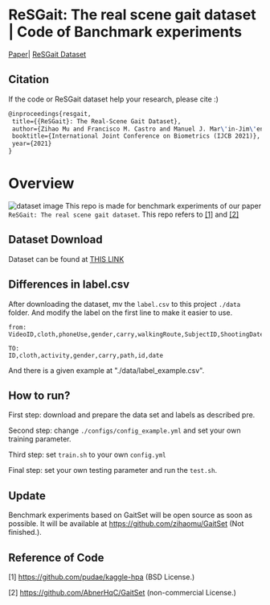 # ReSGait: The real scene gait dataset | Code of Banchmark experiments
[Paper](https://ieeexplore.ieee.org/abstract/document/9484347/)| [ReSGait Dataset](https://faculty.sustech.edu.cn/?cat=3&tagid=yusq&orderby=date&iscss=1&snapid=1&lang=en)

## Citation
If the code or ReSGait dataset help your research, please cite :)
```tex
@inproceedings{resgait,
 title={{ReSGait}: The Real-Scene Gait Dataset},
 author={Zihao Mu and Francisco M. Castro and Manuel J. Mar\'in-Jim\'enez and Nicol\'as Guil and Yan-ran Li and Shiqi Yu},
 booktitle={International Joint Conference on Biometrics (IJCB 2021)},
 year={2021}
}
```

# Overview
![dataset image](./image/image1.png)
This repo is made for benchmark experiments of our paper `ReSGait: The real scene gait dataset`. This repo refers to [[1]](https://github.com/pudae/kaggle-hpa) and [[2]](https://github.com/AbnerHqC/GaitSet)

## Dataset Download
Dataset can be found at [THIS LINK](https://faculty.sustech.edu.cn/?cat=3&tagid=yusq&orderby=date&iscss=1&snapid=1&lang=en)

## Differences in label.csv
After downloading the dataset, mv the `label.csv` to this project `./data` folder.
And modify the label on the first line to make it easier to use.
```
from: 
VideoID,cloth,phoneUse,gender,carry,walkingRoute,SubjectID,ShootingDate

TO: 
ID,cloth,activity,gender,carry,path,id,date
```
And there is a given example at "./data/label_example.csv".

## How to run?

First step: download and prepare the data set and labels as described pre.

Second step: change `./configs/config_example.yml` and set your own training parameter.

Third step: set `train.sh` to your own `config.yml`

Final step: set your own testing parameter and run the `test.sh`.

## Update
Benchmark experiments based on GaitSet will be open source as soon as possible.
It will be available at https://github.com/zihaomu/GaitSet (Not finished.).

## Reference of Code
[1] https://github.com/pudae/kaggle-hpa (BSD License.)

[2] https://github.com/AbnerHqC/GaitSet (non-commercial License.)